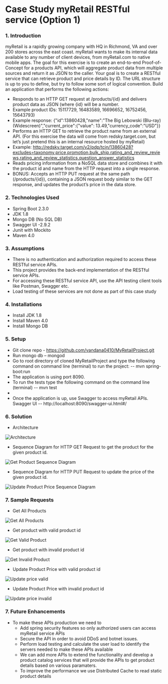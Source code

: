 # Case Study myRetail RESTful service (Option 1)

### 1.	Introduction

myRetail is a rapidly growing company with HQ in Richmond, VA and over 200 stores across the east coast. myRetail wants to make its internal data available to any number of client devices, from myRetail.com to native mobile apps. 
The goal for this exercise is to create an end-to-end Proof-of-Concept for a products API, which will aggregate product data from multiple sources and return it as JSON to the caller. 
Your goal is to create a RESTful service that can retrieve product and price details by ID. The URL structure is up to you to define, but try to follow some sort of logical convention.
Build an application that performs the following actions: 
- 	Responds to an HTTP GET request at /products/{id} and delivers product data as JSON (where {id} will be a number. 
- 	Example product IDs: 15117729, 16483589, 16696652, 16752456, 15643793) 
- 	Example response: {"id":13860428,"name":"The Big Lebowski (Blu-ray) (Widescreen)","current_price":{"value": 13.49,"currency_code":"USD"}}
- 	Performs an HTTP GET to retrieve the product name from an external API. (For this exercise the data will come from redsky.target.com, but let’s just pretend this is an internal resource hosted by myRetail)  
- 	Example: http://redsky.target.com/v2/pdp/tcin/13860428?excludes=taxonomy,price,promotion,bulk_ship,rating_and_review_reviews,rating_and_review_statistics,question_answer_statistics
- 	Reads pricing information from a NoSQL data store and combines it with the product id and name from the HTTP request into a single response.  
- 	BONUS: Accepts an HTTP PUT request at the same path (/products/{id}), containing a JSON request body similar to the GET response, and updates the product’s price in the data store. 

### 2.	Technologies Used
- 	Spring Boot 2.3.0
- 	JDK 1.8
- 	Mongo DB (No SQL DB)
- 	Swagger UI -2.9.2
- 	Junit with Mockito
- 	Maven 4.0


### 3.	Assumptions
- There is no authentication and authorization required to access these RESTful service APIs.
-	This project provides the back-end implementation of the RESTful service APIs. 
-	For accessing these RESTful service API, use the API testing client tools like Postman, Swagger etc.
-	Load testing of these services are not done as part of this case study

### 4.	Installations
-	Install JDK 1.8
-	Install Maven 4.0
-	Install Mongo DB 

### 5.	Setup
-	Git clone repo - https://github.com/vandana0410/MyRetailProject.git 
-	Run mongo db – mongod
-	Go to root directory of cloned MyRetailProject and type the following command on command line (terminal) to run the project:
--	mvn spring-boot:run
-	The application is using port 8090.
-	To run the tests type the following command on the command line (terminal) 
-- mvn test
- 
- Once the application is up, use Swagger to access myRetail APIs.
Swagger UI -- http://localhost:8090/swagger-ui.html#/ 

### 6.	Solution
- Architecture

![Architecture](/images/Architecture.png)


-	Sequence Diagram for HTTP GET Request to get the product for the given product id.

![Get Product Sequence Diagram](/images/GetProductSequenceDiagram.png)


-	Sequence Diagram for HTTP PUT Request to update the price of the given product id.

![Update Product Price Sequence Diagram](/images/UpdateProductSequenceDiagram.png)


### 7.	Sample Requests

- Get All Products 

![Get All Products](/images/GetProductAll.png)

- Get product with valid product id

![Get Valid Product](/images/GetProductValid.png)

- Get product with invalid product id

![Get Invalid Product](/images/GetProductInvalid.png)

- Update Product Price with valid product id

![Update price valid](/images/UpdatePriceValid.png)

- Update Product Price with invalid product id

![Update price invalid](/images/UpdatePriceInvalid.png)



### 7. Future Enhancements

- To make these APIs production we need to
  - Add spring security features so only authorized users can access myRetail service APIs
  - Secure the API in order to avoid DDoS and botnet issues. 
  - Perform load testing and calculate the user load to identify the servers needed to make these APIs available
  - We can add more APIs to extend the functionality and develop a product catalog services that will provide the APIs to get product details based on various paramaters.
  - To improve the performance we use Distributed Cache to read static product details




